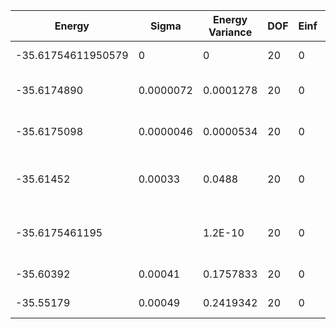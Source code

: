 | Energy             | Sigma     | Energy Variance | DOF | Einf | Method                                | Reference |
|--------------------|-----------|-----------------|-----|------|---------------------------------------|-----------|
| -35.61754611950579 | 0         | 0               | 20  | 0    | Exact diagonalization                 | [code](https://github.com/varbench/methods/blob/main/scripts/Heisenberg/chain_20_P/ed_netket.sh) |
| -35.6174890        | 0.0000072 | 0.0001278       | 20  | 0    | RNN                                   | TODO: own code (RNN) |
| -35.6175098        | 0.0000046 | 0.0000534       | 20  | 0    | RNN + translational symmetry          | TODO: own code (RNN) |
| -35.61452          | 0.00033   | 0.0488          | 20  | 0    | VMC with projected fermions + Jastrow | [code](https://github.com/varbench/methods/blob/main/scripts/Heisenberg/chain_20_P/vmc_gutzwiller.sh) |
| -35.6175461195     |           | 1.2E-10         | 20  | 0    | DMRG (max truncation error ~ 1.0E-13) | TODO: ask Max |
| -35.60392          | 0.00041   | 0.1757833       | 20  | 0    | RBM (alpha = 1)                       | [code](https://github.com/varbench/methods/blob/main/scripts/Heisenberg/chain_20_P/vmc_rbm.sh) |
| -35.55179          | 0.00049   | 0.2419342       | 20  | 0    | Jastrow baseline                      | [code](https://github.com/varbench/methods/blob/main/scripts/Heisenberg/chain_20_P/vmc_jastrow.sh) |

